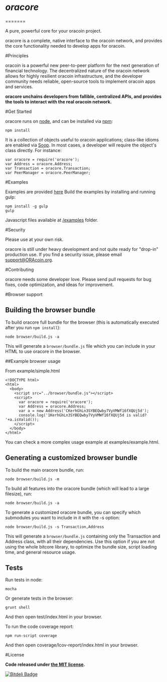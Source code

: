 # *oracore*
=======

A pure, powerful core for your oracoin project.

oracore is a complete, native interface to the oracoin network, and provides the core functionality needed to develop apps for oracoin.

#Principles

oracoin is a powerful new peer-to-peer platform for the next generation of financial technology. The decentralized nature of the oracoin network allows for highly resilient oracoin infrastructure, and the developer community needs reliable, open-source tools to implement oracoin apps and services.

**oracore unchains developers from fallible, centralized APIs, and provides the tools to interact with the real oracoin network.**

#Get Started

oracore runs on [node](http://nodejs.org/), and can be installed via [npm](https://npmjs.org/):

```
npm install 
```

It is a collection of objects useful to oracoin applications; class-like idioms are enabled via [Soop](https://github.com/bitpay/soop). In most cases, a developer will require the object's class directly. For instance:

```
var oracore = require('oracore');
var Address = oracore.Address;
var Transaction = oracore.Transaction;
var PeerManager = oracore.PeerManager;
```

#Examples

Examples are provided [here](examples.md)
Build the examples by installing and running gulp:

```
npm install -g gulp
gulp
```

Javascript files available at [/examples](/examples) folder.


#Security

Please use at your own risk.

oracore is still under heavy development and not quite ready for "drop-in" production use. If you find a security issue, please email support@ORAcoin.org.

#Contributing

oracore needs some developer love. Please send pull requests for bug fixes, code optimization, and ideas for improvement.

#Browser support

## Building the browser bundle

To build oracore full bundle for the browser (this is automatically executed after you run `npm install`):

```
node browser/build.js -a
```

This will generate a `browser/bundle.js` file which you can include in your HTML to use oracore in the browser.

##Example browser usage

From example/simple.html
```
<!DOCTYPE html>
<html>
  <body>
    <script src="../browser/bundle.js"></script>
    <script>
      var oracore = require('oracore');
      var Address = oracore.Address;
      var a = new Address('CKerhGhLn3SYBEQwby7VyVMWf16fXQUj5d');
      console.log('1KerhGhLn3SYBEQwby7VyVMWf16fXQUj5d is valid? '+a.isValid());
    </script>
  </body>
</html>
```

You can check a more complex usage example at examples/example.html.

## Generating a customized browser bundle

To build the main oracore bundle, run:

```
node browser/build.js -m
```

To build all features into the oracore bundle (which will lead to a large filesize), run:

```
node browser/build.js -a
```

To generate a customized oracore bundle, you can specify which submodules you want to include in it with the -s option:

```
node browser/build.js -s Transaction,Address
```

This will generate a `browser/bundle.js` containing only the Transaction and Address class, with all their dependencies.  Use this option if you are not using the whole bitcore library, to optimize the bundle size, script loading time, and general resource usage.

## Tests

Run tests in node:

```
mocha
```

Or generate tests in the browser:

```
grunt shell
```

And then open test/index.html in your browser.

To run the code coverage report:

```
npm run-script coverage
```

And then open coverage/lcov-report/index.html in your browser.

#License

**Code released under [the MIT license](https://github.com/bitpay/bitcore/blob/master/LICENSE).**

[![Bitdeli Badge](https://d2weczhvl823v0.cloudfront.net/bitpay/bitcore/trend.png)](https://bitdeli.com/free "Bitdeli Badge")
